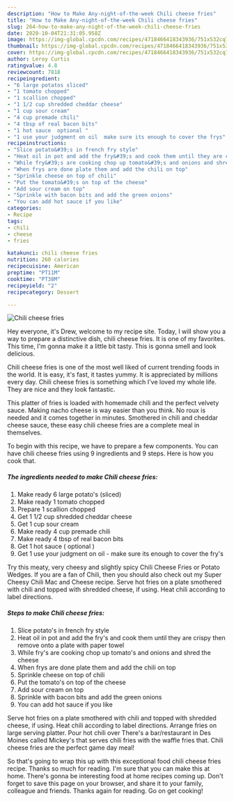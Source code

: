 ```yaml
---
description: "How to Make Any-night-of-the-week Chili cheese fries"
title: "How to Make Any-night-of-the-week Chili cheese fries"
slug: 264-how-to-make-any-night-of-the-week-chili-cheese-fries
date: 2020-10-04T21:31:05.958Z
image: https://img-global.cpcdn.com/recipes/4718466418343936/751x532cq70/chili-cheese-fries-recipe-main-photo.jpg
thumbnail: https://img-global.cpcdn.com/recipes/4718466418343936/751x532cq70/chili-cheese-fries-recipe-main-photo.jpg
cover: https://img-global.cpcdn.com/recipes/4718466418343936/751x532cq70/chili-cheese-fries-recipe-main-photo.jpg
author: Leroy Curtis
ratingvalue: 4.8
reviewcount: 7818
recipeingredient:
- "6 large potatos sliced"
- "1 tomato chopped"
- "1 scallion chopped"
- "1 1/2 cup shredded cheddar cheese"
- "1 cup sour cream"
- "4 cup premade chili"
- "4 tbsp of real bacon bits"
- "1 hot sauce  optional "
- "1 use your judgment on oil  make sure its enough to cover the frys"
recipeinstructions:
- "Slice potato&#39;s in french fry style"
- "Heat oil in pot and add the fry&#39;s and cook them until they are crispy then remove onto a plate with paper towel"
- "While fry&#39;s are cooking chop up tomato&#39;s and onions and shred the cheese"
- "When frys are done plate them and add the chili on top"
- "Sprinkle cheese on top of chili"
- "Put the tomato&#39;s on top of the cheese"
- "Add sour cream on top"
- "Sprinkle with bacon bits and add the green onions"
- "You can add hot sauce if you like"
categories:
- Recipe
tags:
- chili
- cheese
- fries

katakunci: chili cheese fries 
nutrition: 260 calories
recipecuisine: American
preptime: "PT11M"
cooktime: "PT38M"
recipeyield: "2"
recipecategory: Dessert

---
```



![Chili cheese fries](https://img-global.cpcdn.com/recipes/4718466418343936/751x532cq70/chili-cheese-fries-recipe-main-photo.jpg)

Hey everyone, it's Drew, welcome to my recipe site. Today, I will show you a way to prepare a distinctive dish, chili cheese fries. It is one of my favorites. This time, I'm gonna make it a little bit tasty. This is gonna smell and look delicious.

Chili cheese fries is one of the most well liked of current trending foods in the world. It is easy, it's fast, it tastes yummy. It is appreciated by millions every day. Chili cheese fries is something which I've loved my whole life. They are nice and they look fantastic.

This platter of fries is loaded with homemade chili and the perfect velvety sauce. Making nacho cheese is way easier than you think. No roux is needed and it comes together in minutes. Smothered in chili and cheddar cheese sauce, these easy chili cheese fries are a complete meal in themselves.


To begin with this recipe, we have to prepare a few components. You can have chili cheese fries using 9 ingredients and 9 steps. Here is how you cook that.

<!--inarticleads1-->

##### The ingredients needed to make Chili cheese fries:

1. Make ready 6 large potato&#39;s (sliced)
1. Make ready 1 tomato chopped
1. Prepare 1 scallion chopped
1. Get 1 1/2 cup shredded cheddar cheese
1. Get 1 cup sour cream
1. Make ready 4 cup premade chili
1. Make ready 4 tbsp of real bacon bits
1. Get 1 hot sauce ( optional )
1. Get 1 use your judgment on oil - make sure its enough to cover the fry&#39;s


Try this meaty, very cheesy and slightly spicy Chili Cheese Fries or Potato Wedges. If you are a fan of Chili, then you should also check out my Super Cheesy Chili Mac and Cheese recipe. Serve hot fries on a plate smothered with chili and topped with shredded cheese, if using. Heat chili according to label directions. 

<!--inarticleads2-->

##### Steps to make Chili cheese fries:

1. Slice potato&#39;s in french fry style
1. Heat oil in pot and add the fry&#39;s and cook them until they are crispy then remove onto a plate with paper towel
1. While fry&#39;s are cooking chop up tomato&#39;s and onions and shred the cheese
1. When frys are done plate them and add the chili on top
1. Sprinkle cheese on top of chili
1. Put the tomato&#39;s on top of the cheese
1. Add sour cream on top
1. Sprinkle with bacon bits and add the green onions
1. You can add hot sauce if you like


Serve hot fries on a plate smothered with chili and topped with shredded cheese, if using. Heat chili according to label directions. Arrange fries on large serving platter. Pour hot chili over There&#39;s a bar/restaurant in Des Moines called Mickey&#39;s that serves chili fries with the waffle fries that. Chili cheese fries are the perfect game day meal! 

So that's going to wrap this up with this exceptional food chili cheese fries recipe. Thanks so much for reading. I'm sure that you can make this at home. There's gonna be interesting food at home recipes coming up. Don't forget to save this page on your browser, and share it to your family, colleague and friends. Thanks again for reading. Go on get cooking!
